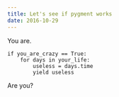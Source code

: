 ```yaml
---
title: Let's see if pygment works
date: 2016-10-29
---
```


You are.

```python3
if you_are_crazy == True:
    for days in your_life:
        useless = days.time
        yield useless
```

Are you?
